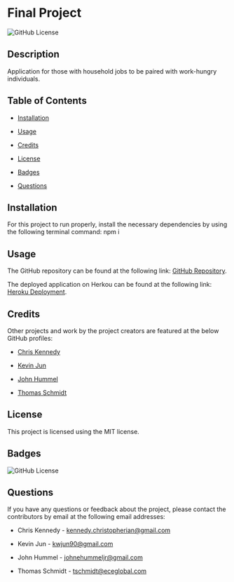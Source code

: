 # Final Project

![GitHub License](https://img.shields.io/badge/license-MIT-yellow.svg)

## Description

Application for those with household jobs to be paired with work-hungry individuals.

## Table of Contents

- [Installation](#installation)

- [Usage](#usage)

- [Credits](#credits)

- [License](#license)

- [Badges](#badges)

- [Questions](#questions)

## Installation

For this project to run properly, install the necessary dependencies by using the following terminal command: npm i

## Usage

The GitHub repository can be found at the following link: [GitHub Repository](https://github.com/cikennedy/workerbee).

The deployed application on Herkou can be found at the following link: [Heroku Deployment](https://workerbeeapp.herokuapp.com/).

## Credits

Other projects and work by the project creators are featured at the below GitHub profiles:

- [Chris Kennedy](https://github.com/cikennedy)

- [Kevin Jun](https://github.com/kjun290)

- [John Hummel](https://github.com/johnhumms)

- [Thomas Schmidt](https://github.com/Thomas-NW)

## License

This project is licensed using the MIT license.

## Badges

![GitHub License](https://img.shields.io/badge/license-MIT-yellow.svg)

## Questions

If you have any questions or feedback about the project, please contact the contributors by email at the following email addresses:

- Chris Kennedy - [kennedy.christopherian@gmail.com](mailto:kennedy.christopherian@gmail.com)

- Kevin Jun - [kwjun90@gmail.com](mailto:kwjun90@gmail.com)

- John Hummel - [johnehummeljr@gmail.com](mailto:johnehummeljr@gmail.com)

- Thomas Schmidt - [tschmidt@eceglobal.com](mailto:tschmidt@eceglobal.com)
